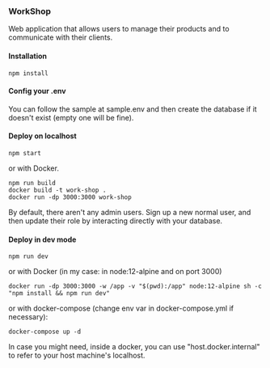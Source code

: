 ### WorkShop
Web application that allows users to manage their products and to communicate with their clients.

#### Installation

    npm install

#### Config your .env

You can follow the sample at sample.env and then create the database if it doesn't exist (empty one will be fine).

#### Deploy on localhost

    npm start

or with Docker. 
    
    npm run build
    docker build -t work-shop .
    docker run -dp 3000:3000 work-shop

By default, there aren't any admin users. Sign up a new normal user, and then update their role by interacting directly with your database.

#### Deploy in dev mode

    npm run dev

or with Docker (in my case: in node:12-alpine and on port 3000)

    docker run -dp 3000:3000 -w /app -v "$(pwd):/app" node:12-alpine sh -c "npm install && npm run dev"

or with docker-compose (change env var in docker-compose.yml if necessary):

    docker-compose up -d

In case you might need, inside a docker, you can use "host.docker.internal" to refer to your host machine's localhost.
